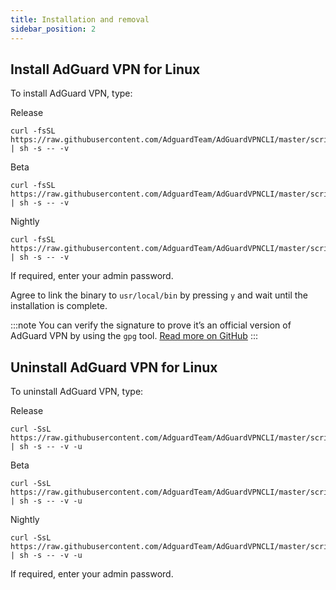```yaml
---
title: Installation and removal
sidebar_position: 2
---
```


## Install AdGuard VPN for Linux

To install AdGuard VPN, type:

Release

```
curl -fsSL https://raw.githubusercontent.com/AdguardTeam/AdGuardVPNCLI/master/scripts/release/install.sh | sh -s -- -v
```

Beta

```
curl -fsSL https://raw.githubusercontent.com/AdguardTeam/AdGuardVPNCLI/master/scripts/beta/install.sh | sh -s -- -v
```

Nightly

```
curl -fsSL https://raw.githubusercontent.com/AdguardTeam/AdGuardVPNCLI/master/scripts/nightly/install.sh | sh -s -- -v
```

If required, enter your admin password.

Agree to link the binary to `usr/local/bin` by pressing `y` and wait until the installation is complete.

:::note
You can verify the signature to prove it’s an official version of AdGuard VPN by using the `gpg` tool. [Read more on GitHub](https://github.com/AdguardTeam/AdGuardVPNCLI?tab=readme-ov-file#verify-releases)
:::

## Uninstall AdGuard VPN for Linux

To uninstall AdGuard VPN, type:

Release

```
curl -SsL https://raw.githubusercontent.com/AdguardTeam/AdGuardVPNCLI/master/scripts/release/install.sh | sh -s -- -v -u
```

Beta

```
curl -SsL https://raw.githubusercontent.com/AdguardTeam/AdGuardVPNCLI/master/scripts/beta/install.sh | sh -s -- -v -u
```

Nightly

```
curl -SsL https://raw.githubusercontent.com/AdguardTeam/AdGuardVPNCLI/master/scripts/nightly/install.sh | sh -s -- -v -u
```

If required, enter your admin password.

